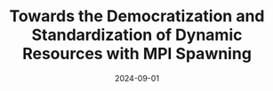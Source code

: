 ---
title: "Towards the Democratization and Standardization of Dynamic Resources with MPI Spawning"
collection: publications
permalink: /publication/2024-09-01-Towards-the-Democratization-and-Standardization-of-Dynamic-Resources-with-MPI-Spawning
type: "conference"
date: 2024-09-01
venue: '<em>PPAM Proceedings</em>'
citation: ' <strong>S. Iserte</strong>,  I. Martín-Álvarez,  K. Rojek,  J. Aliaga,  M. Castillo, and  A. Peña, &quot;Towards the Democratization and Standardization of Dynamic Resources with MPI Spawning.&quot; <em>PPAM Proceedings</em>, Sep. 2024.'
---